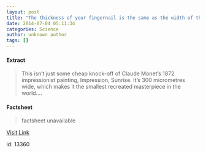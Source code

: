 ```yaml
---
layout: post
title: "The thickness of your fingernail is the same as the width of this nano-painting"
date: 2014-07-04 05:11:34
categories: Science
author: unknown author
tags: []
---
```



#### Extract
>This isn’t just some cheap knock-off of Claude Monet’s 1872 impressionist painting, Impression, Sunrise. It’s 300 micrometres wide, which makes it the smallest recreated masterpiece in the world....

#### Factsheet
>factsheet unavailable

[Visit Link](http://feeds.sciencealert.com.au/~r/sciencealert-latestnews/~3/E3hinfPsRME/20140407-25817.html)

id:   13360


